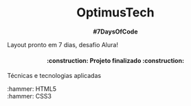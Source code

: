 <h1 align="center">OptimusTech</h1>
<p align="center"><strong>#7DaysOfCode</strong></p
<br>
<p>Layout pronto em 7 dias, desafio Alura!</p>
<h4 align="center"> 
    :construction:  Projeto finalizado  :construction:
</h4><div display:"flex">
<p>Técnicas e tecnologias aplicadas</p>
:hammer: HTML5 
<br>
:hammer: CSS3


